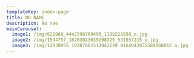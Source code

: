 ```yaml
---
templateKey: index-page
title: NO NAME
description: No nae
mainCarousel:
  image1: /img/621966_4442598709496_1188228950_o.jpg
  image2: /img/1534757_10203023639298325_531557215_o.jpg
  image3: /img/12038955_10207861512042120_9164043935584060012_o.jpg
---
```


